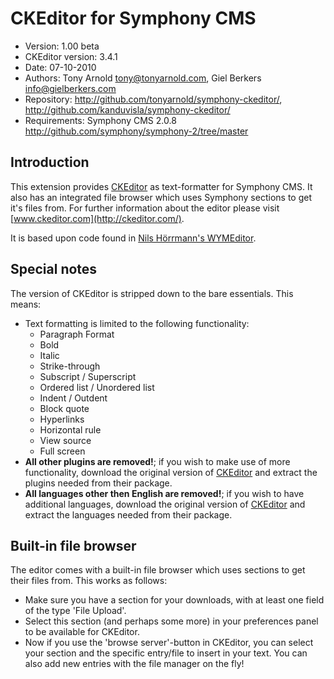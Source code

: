 # CKEditor for Symphony CMS

 * Version: 1.00 beta
 * CKEditor version: 3.4.1
 * Date: 07-10-2010
 * Authors: Tony Arnold <tony@tonyarnold.com>, Giel Berkers <info@gielberkers.com>
 * Repository: <http://github.com/tonyarnold/symphony-ckeditor/>, <http://github.com/kanduvisla/symphony-ckeditor/>
 * Requirements: Symphony CMS 2.0.8 <http://github.com/symphony/symphony-2/tree/master>

## Introduction

This extension provides [CKEditor](http://ckeditor.com/) as text-formatter for Symphony CMS. It also has an integrated file browser which uses Symphony sections to get it's files from.
For further information about the editor please visit [www.ckeditor.com](http://ckeditor.com/).

It is based upon code found in [Nils H&ouml;rrmann's WYMEditor](http://github.com/nilshoerrmann/wymeditor).

## Special notes

The version of CKEditor is stripped down to the bare essentials. This means:

 * Text formatting is limited to the following functionality:
   * Paragraph Format
   * Bold
   * Italic
   * Strike-through
   * Subscript / Superscript
   * Ordered list / Unordered list
   * Indent / Outdent
   * Block quote
   * Hyperlinks
   * Horizontal rule
   * View source
   * Full screen
 * **All other plugins are removed!**; if you wish to make use of more functionality, download the original version of [CKEditor](http://ckeditor.com) and extract the plugins needed from their package.
 * **All languages other then English are removed!**; if you wish to have additional languages, download the original version of [CKEditor](http://ckeditor.com) and extract the languages needed from their package.

## Built-in file browser

The editor comes with a built-in file browser which uses sections to get their files from. This works as follows:

 * Make sure you have a section for your downloads, with at least one field of the type 'File Upload'.
 * Select this section (and perhaps some more) in your preferences panel to be available for CKEditor.
 * Now if you use the 'browse server'-button in CKEditor, you can select your section and the specific entry/file to insert in your text. You can also add new entries with the file manager on the fly!